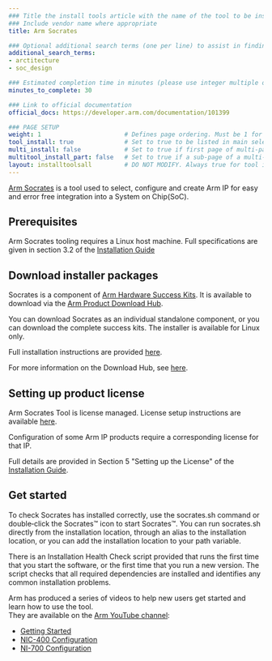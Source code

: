```yaml
---
### Title the install tools article with the name of the tool to be installed
### Include vendor name where appropriate
title: Arm Socrates

### Optional additional search terms (one per line) to assist in finding the article
additional_search_terms:
- arctitecture
- soc_design

### Estimated completion time in minutes (please use integer multiple of 5)
minutes_to_complete: 30

### Link to official documentation
official_docs: https://developer.arm.com/documentation/101399

### PAGE SETUP
weight: 1                       # Defines page ordering. Must be 1 for first (or only) page.
tool_install: true              # Set to true to be listed in main selection page, else false
multi_install: false            # Set to true if first page of multi-page article, else false
multitool_install_part: false   # Set to true if a sub-page of a multi-page article, else false
layout: installtoolsall         # DO NOT MODIFY. Always true for tool install articles
---
```

[Arm Socrates](https://developer.arm.com/Tools%20and%20Software/Socrates) is a tool used to select, configure and create Arm IP for easy and error free integration into a System on Chip(SoC). 

## Prerequisites

Arm Socrates tooling requires a Linux host machine. Full specifications are given in section 3.2 of the [Installation Guide](https://developer.arm.com/documentation/101400)

## Download installer packages

Socrates is a component of [Arm Hardware Success Kits](https://www.arm.com/products/development-tools/success-kits). It is available to download via the [Arm Product Download Hub](https://developer.arm.com/downloads/view/HWSKT-KS-0002).

You can download Socrates as an individual standalone component, or you can download the complete success kits. The installer is available for Linux only.

Full installation instructions are provided [here](https://developer.arm.com/documentation/101400).

For more information on the Download Hub, see [here](../pdh).

## Setting up product license

Arm Socrates Tool is license managed. License setup instructions are available [here](../license/).

Configuration of some Arm IP products require a corresponding license for that IP.

Full details are provided in Section 5 "Setting up the License" of the [Installation Guide](https://developer.arm.com/documentation/101400).

## Get started

To check Socrates has installed correctly, use the socrates.sh command or double‑click the Socrates™ icon to start Socrates™.
You can run socrates.sh directly from the installation location, through an alias to the installation location, or you can add the installation location to your path variable.

There is an Installation Health Check script provided that runs the first time that you start the software, or the first time that you run a new version. The script checks that all required dependencies are installed and identifies any common installation problems.

Arm has produced a series of videos to help new users get started and learn how to use the tool.\
They are available on the [Arm YouTube channel](https://www.youtube.com/c/arm):

 * [Getting Started](https://youtube.com/playlist?list=PLgyFKd2HIZlY_y7b5OTtyrso45q-eCM_s)
 * [NIC-400 Configuration](https://youtube.com/playlist?list=PLgyFKd2HIZlaQBfd8YEMwSQX_cWIxODgG)
 * [NI-700 Configuration](https://youtube.com/playlist?list=PLgyFKd2HIZlahIsHSSw7ViwiFxeBYc36b)
